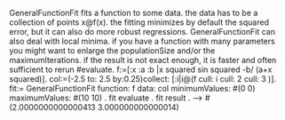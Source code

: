GeneralFunctionFit fits a function to some data. the data has to be a collection of points x@f(x). the fitting minimizes by default the squared error, but it can also do more robust regressions. GeneralFunctionFit can also deal with local minima. if you have a function with many parameters you might want to enlarge the populationSize and/or the maximumIterations. if the result is not exact enough, it is faster and often sufficient to rerun #evaluate.
f:=[:x :a :b |x squared sin squared -b/ (a+x squared)].
col:=(-2.5 to: 2.5 by:0.25)collect: [:i|i@(f cull: i cull: 2 cull: 3 )].
fit:= GeneralFunctionFit function: f data: col minimumValues: #(0 0) maximumValues: #(10 10) .
fit evaluate . 
fit result  .  --> #(2.0000000000000413 3.000000000000014)